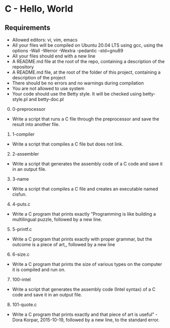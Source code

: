 #  C - Hello, World
##  Requirements
- Allowed editors: vi, vim, emacs
- All your files will be compiled on Ubuntu 20.04 LTS using gcc, using the options -Wall -Werror -Wextra -pedantic -std=gnu89
- All your files should end with a new line
- A README.md file at the root of the repo, containing a description of the repository
- A README.md file, at the root of the folder of this project, containing a description of the project
- There should be no errors and no warnings during compilation
- You are not allowed to use system
- Your code should use the Betty style. It will be checked using betty-style.pl and betty-doc.pl

0.  0-preprocessor
-  Write a script that runs a C file through the preprocessor and save the result into another file.
1. 1-compiler
-  Write a script that compiles a C file but does not link.
2.  2-assembler
- Write a script that generates the assembly code of a C code and save it in an output file.
3.  3-name
- Write a script that compiles a C file and creates an executable named cisfun.
4.   4-puts.c
- Write a C program that prints exactly "Programming is like building a multilingual puzzle, followed by a new line.
5.  5-printf.c
- Write a C program that prints exactly with proper grammar, but the outcome is a piece of art,, followed by a new line
6.  6-size.c
- Write a C program that prints the size of various types on the computer it is compiled and run on.
7.  100-intel
- Write a script that generates the assembly code (Intel syntax) of a C code and save it in an output file.
8.   101-quote.c
- Write a C program that prints exactly and that piece of art is useful" - Dora Korpar, 2015-10-19, followed by a new line, to the standard error.
